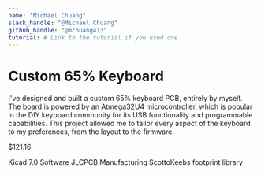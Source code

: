 ```yaml
---
name: "Michael Chuang"
slack_handle: "@Michael Chuang"
github_handle: "@mchuang413"
tutorial: # Link to the tutorial if you used one
---
```


# Custom 65% Keyboard

<!-- Describe your board in 2-3 sentences. What are you making? What will it do? -->

I've designed and built a custom 65% keyboard PCB, entirely by myself. The board is powered by an Atmega32U4 microcontroller, which is popular in the DIY keyboard community for its USB functionality and programmable capabilities. This project allowed me to tailor every aspect of the keyboard to my preferences, from the layout to the firmware.

<!-- How much is it going to cost? -->

$121.16

<!-- Tell us a little bit about your design process. What were some challenges? What helped? ***Totally optional*** -->

Kicad 7.0 Software
JLCPCB Manufacturing
ScottoKeebs footprint library
